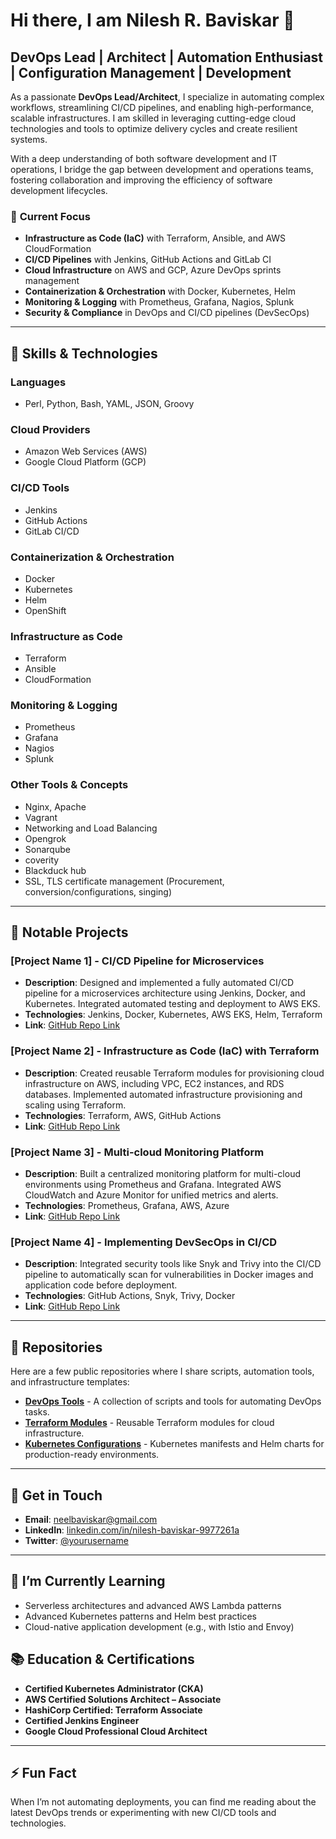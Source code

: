 # Hi there, I am Nilesh R. Baviskar 👋

## DevOps Lead | Architect | Automation Enthusiast | Configuration Management | Development

As a passionate **DevOps Lead/Architect**, I specialize in automating complex workflows, streamlining CI/CD pipelines, and enabling high-performance, scalable infrastructures. 
I am skilled in leveraging cutting-edge cloud technologies and tools to optimize delivery cycles and create resilient systems. 

With a deep understanding of both software development and IT operations, I bridge the gap between development and operations teams, fostering collaboration and improving the efficiency of software development lifecycles.

### 📌 **Current Focus**
- **Infrastructure as Code (IaC)** with Terraform, Ansible, and AWS CloudFormation
- **CI/CD Pipelines** with Jenkins, GitHub Actions and GitLab CI 
- **Cloud Infrastructure** on AWS and GCP, Azure DevOps sprints management
- **Containerization & Orchestration** with Docker, Kubernetes, Helm
- **Monitoring & Logging** with Prometheus, Grafana, Nagios, Splunk
- **Security & Compliance** in DevOps and CI/CD pipelines (DevSecOps)

---

## 🔧 **Skills & Technologies**

### **Languages**
- Perl, Python, Bash, YAML, JSON, Groovy

### **Cloud Providers**
- Amazon Web Services (AWS)
- Google Cloud Platform (GCP)

### **CI/CD Tools**
- Jenkins
- GitHub Actions
- GitLab CI/CD


### **Containerization & Orchestration**
- Docker
- Kubernetes
- Helm
- OpenShift

### **Infrastructure as Code**
- Terraform
- Ansible
- CloudFormation

### **Monitoring & Logging**
- Prometheus
- Grafana
- Nagios
- Splunk

### **Other Tools & Concepts**
- Nginx, Apache
- Vagrant
- Networking and Load Balancing
- Opengrok
- Sonarqube
- coverity
- Blackduck hub
- SSL, TLS certificate management (Procurement, conversion/configurations, singing)

---

## 🚀 **Notable Projects**

### **[Project Name 1]** - CI/CD Pipeline for Microservices
- **Description**: Designed and implemented a fully automated CI/CD pipeline for a microservices architecture using Jenkins, Docker, and Kubernetes. Integrated automated testing and deployment to AWS EKS.
- **Technologies**: Jenkins, Docker, Kubernetes, AWS EKS, Helm, Terraform
- **Link**: [GitHub Repo Link](#)

### **[Project Name 2]** - Infrastructure as Code (IaC) with Terraform
- **Description**: Created reusable Terraform modules for provisioning cloud infrastructure on AWS, including VPC, EC2 instances, and RDS databases. Implemented automated infrastructure provisioning and scaling using Terraform.
- **Technologies**: Terraform, AWS, GitHub Actions
- **Link**: [GitHub Repo Link](#)

### **[Project Name 3]** - Multi-cloud Monitoring Platform
- **Description**: Built a centralized monitoring platform for multi-cloud environments using Prometheus and Grafana. Integrated AWS CloudWatch and Azure Monitor for unified metrics and alerts.
- **Technologies**: Prometheus, Grafana, AWS, Azure
- **Link**: [GitHub Repo Link](#)

### **[Project Name 4]** - Implementing DevSecOps in CI/CD
- **Description**: Integrated security tools like Snyk and Trivy into the CI/CD pipeline to automatically scan for vulnerabilities in Docker images and application code before deployment.
- **Technologies**: GitHub Actions, Snyk, Trivy, Docker
- **Link**: [GitHub Repo Link](#)

---

## 📂 **Repositories**

Here are a few public repositories where I share scripts, automation tools, and infrastructure templates:

- **[DevOps Tools](#)** - A collection of scripts and tools for automating DevOps tasks.
- **[Terraform Modules](#)** - Reusable Terraform modules for cloud infrastructure.
- **[Kubernetes Configurations](#)** - Kubernetes manifests and Helm charts for production-ready environments.

---

## 💬 **Get in Touch**

- **Email**: [neelbaviskar@gmail.com](mailto:neelbaviskar@gmail.com)
- **LinkedIn**: [linkedin.com/in/nilesh-baviskar-9977261a](www.linkedin.com/in/nilesh-baviskar-9977261a)
- **Twitter**: [@yourusername](https://twitter.com/yourusername)

---

## 🌱 **I’m Currently Learning**
- Serverless architectures and advanced AWS Lambda patterns
- Advanced Kubernetes patterns and Helm best practices
- Cloud-native application development (e.g., with Istio and Envoy)

## 📚 **Education & Certifications**
- **Certified Kubernetes Administrator (CKA)**
- **AWS Certified Solutions Architect – Associate**
- **HashiCorp Certified: Terraform Associate**
- **Certified Jenkins Engineer**
- **Google Cloud Professional Cloud Architect**

---

## ⚡ Fun Fact
When I’m not automating deployments, you can find me reading about the latest DevOps trends or experimenting with new CI/CD tools and technologies.








<!---
- 👋 Hi, I’m @nilesh-baviskar
- 👀 I’m interested in ...
- 🌱 I’m currently learning ...
- 💞️ I’m looking to collaborate on ...
- 📫 How to reach me ...
- 😄 Pronouns: ...
- ⚡ Fun fact: ...
--->
<!---
nilesh-baviskar/nilesh-baviskar is a ✨ special ✨ repository because its `README.md` (this file) appears on your GitHub profile.
You can click the Preview link to take a look at your changes.
--->
